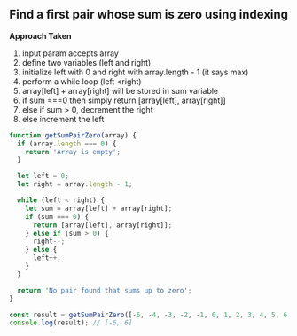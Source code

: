 ## Find a first pair whose sum is zero using indexing

**Approach Taken**

1. input param accepts array
2. define two variables (left and right)
3. initialize left with 0 and right with array.length - 1 (it says max)
4. perform a while loop (left <right)
5. array[left] + array[right] will be stored in sum variable
6. if sum ===0 then simply return [array[left], array[right]]
7. else if sum > 0, decrement the right
8. else increment the left

```js
function getSumPairZero(array) {
  if (array.length === 0) {
    return 'Array is empty';
  }

  let left = 0;
  let right = array.length - 1;

  while (left < right) {
    let sum = array[left] + array[right];
    if (sum === 0) {
      return [array[left], array[right]];
    } else if (sum > 0) {
      right--;
    } else {
      left++;
    }
  }

  return 'No pair found that sums up to zero';
}

const result = getSumPairZero([-6, -4, -3, -2, -1, 0, 1, 2, 3, 4, 5, 6, 8]);
console.log(result); // [-6, 6]
```
